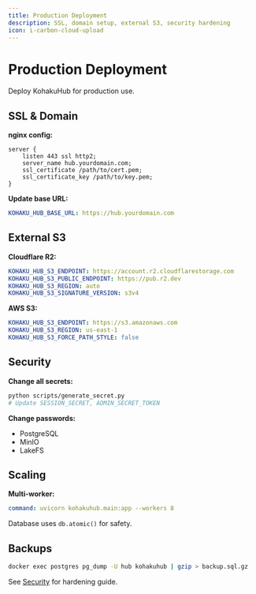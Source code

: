```yaml
---
title: Production Deployment
description: SSL, domain setup, external S3, security hardening
icon: i-carbon-cloud-upload
---
```


# Production Deployment

Deploy KohakuHub for production use.

## SSL & Domain

**nginx config:**
```nginx
server {
    listen 443 ssl http2;
    server_name hub.yourdomain.com;
    ssl_certificate /path/to/cert.pem;
    ssl_certificate_key /path/to/key.pem;
}
```

**Update base URL:**
```yaml
KOHAKU_HUB_BASE_URL: https://hub.yourdomain.com
```

## External S3

**Cloudflare R2:**
```yaml
KOHAKU_HUB_S3_ENDPOINT: https://account.r2.cloudflarestorage.com
KOHAKU_HUB_S3_PUBLIC_ENDPOINT: https://pub.r2.dev
KOHAKU_HUB_S3_REGION: auto
KOHAKU_HUB_S3_SIGNATURE_VERSION: s3v4
```

**AWS S3:**
```yaml
KOHAKU_HUB_S3_ENDPOINT: https://s3.amazonaws.com
KOHAKU_HUB_S3_REGION: us-east-1
KOHAKU_HUB_S3_FORCE_PATH_STYLE: false
```

## Security

**Change all secrets:**
```bash
python scripts/generate_secret.py
# Update SESSION_SECRET, ADMIN_SECRET_TOKEN
```

**Change passwords:**
- PostgreSQL
- MinIO
- LakeFS

## Scaling

**Multi-worker:**
```yaml
command: uvicorn kohakuhub.main:app --workers 8
```

Database uses `db.atomic()` for safety.

## Backups

```bash
docker exec postgres pg_dump -U hub kohakuhub | gzip > backup.sql.gz
```

See [Security](./security.md) for hardening guide.
